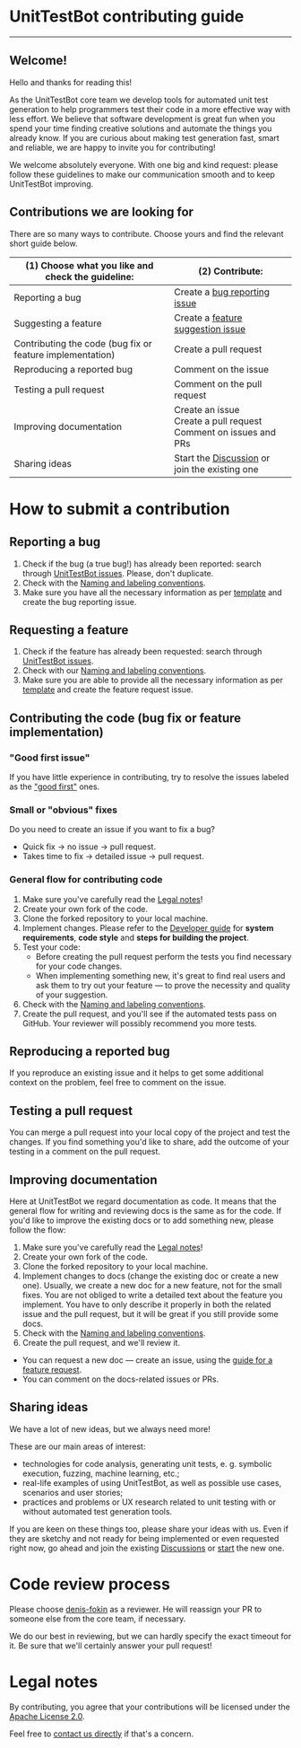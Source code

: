 # UnitTestBot contributing guide

---

## Welcome!

Hello and thanks for reading this!

As the UnitTestBot core team we develop tools for automated unit test generation to help programmers test their code
in a more effective way with less effort. We believe that software development is great fun when you spend your time
finding creative solutions and automate the things you already know. If you are curious about making test generation
fast, smart and reliable, we are happy to invite you for contributing!

We welcome absolutely everyone. With one big and kind request: please follow these guidelines to make our communication smooth and to keep UnitTestBot improving.

## Contributions we are looking for

There are so many ways to contribute. Choose yours and find the relevant short guide below.

|(1) Choose what you like and check the guideline:| (2) Contribute:                                                                                                                               |
|---------------|-----------------------------------------------------------------------------------------------------------------------------------------------|
|Reporting a bug| Create a [bug reporting issue](https://github.com/UnitTestBot/UTBotJava/issues/new?assignees=&labels=&template=bug_report.md&title=)          |
|Suggesting a feature| Create a [feature suggestion issue](https://github.com/UnitTestBot/UTBotJava/issues/new?assignees=&labels=&template=feature_request.md&title=) |
|Contributing the code (bug fix or feature implementation)| Create a pull request                                                                                                                         |
|Reproducing a reported bug| Comment on the issue                                                                                                                          |
|Testing a pull request| Comment on the pull request                                                                                                                   |
|Improving documentation| Create an issue<br/>Create a pull request<br/>Comment on issues and PRs                                                                       |
|Sharing ideas| Start the [Discussion](https://github.com/UnitTestBot/UTBotJava/discussions) or join the existing one                                         |

# How to submit a contribution

## Reporting a bug

1. Check if the bug (a true bug!) has already been reported: search through [UnitTestBot issues](https://github.com/UnitTestBot/UTBotJava/issues). Please, don't duplicate.
2. Check with the [Naming and labeling conventions](Conventions.md).
3. Make sure you have all the necessary information as per [template](https://github.com/UnitTestBot/UTBotJava/issues/new?assignees=&labels=&template=bug_report.md&title=) and create the bug reporting issue.

## Requesting a feature

1. Check if the feature has already been requested: search through [UnitTestBot issues](https://github.com/UnitTestBot/UTBotJava/issues).
2. Check with our [Naming and labeling conventions](Conventions.md).
3. Make sure you are able to provide all the necessary information as per [template](https://github.com/UnitTestBot/UTBotJava/issues/new?assignees=&labels=&template=feature_request.md&title=) and create the feature request issue.

## Contributing the code (bug fix or feature implementation)

### "Good first issue"

If you have little experience in contributing, try to resolve the issues labeled as the ["good first"](https://github.com/UnitTestBot/UTBotJava/contribute) ones.

### Small or "obvious" fixes

Do you need to create an issue if you want to fix a bug?

* Quick fix → no issue → pull request.
* Takes time to fix → detailed issue → pull request.

### General flow for contributing code

1. Make sure you've carefully read the [Legal notes](#Legal-notes)!
2. Create your own fork of the code.
3. Clone the forked repository to your local machine.
4. Implement changes. Please refer to the [Developer guide](DEVNOTE.md) for **system requirements**, **code
   style** and
   **steps for building the project**.
5. Test your code:
   * Before creating the pull request perform the tests you find necessary for your code changes.
   * When implementing something new, it's great to find real users and ask them to try out your feature — to prove
     the necessity and quality of your suggestion.
6. Check with the [Naming and labeling conventions](Conventions.md).
7. Create the pull request, and you'll see if the automated tests pass on GitHub. Your reviewer will possibly recommend
   you more tests.

## Reproducing a reported bug

If you reproduce an existing issue and it helps to get some additional context on the problem, feel free to comment on the issue.

## Testing a pull request

You can merge a pull request into your local copy of the project and test the changes. If you find something you'd like to share, add the outcome of your testing in a comment on the pull request.

## Improving documentation

Here at UnitTestBot we regard documentation as code. It means that the general flow for writing and reviewing docs
is the same as for the code. If you'd like to improve the existing docs or to add something new, please follow the flow:

1. Make sure you've carefully read the [Legal notes](#Legal-notes)!
2. Create your own fork of the code.
3. Clone the forked repository to your local machine.
4. Implement changes to docs (change the existing doc or create a new one). Usually, we create a new doc for a new feature, not for the small fixes. You are not obliged to write a detailed text about the feature you implement. You have to only describe it properly in both the related issue and the pull request, but it will be great if you still provide some docs.
6. Check with the [Naming and labeling conventions](Conventions.md).
7. Create the pull request, and we'll review it.

* You can request a new doc — create an issue, using the [guide for a feature request](#Requesting-a-feature).
* You can comment on the docs-related issues or PRs.

## Sharing ideas

We have a lot of new ideas, but we always need more!

These are our main areas of interest:

* technologies for code analysis, generating unit tests, e. g. symbolic execution, fuzzing, machine learning, etc.;
* real-life examples of using UnitTestBot, as well as possible use cases, scenarios and user stories;
* practices and problems or UX research related to unit testing with or without automated test generation tools.

If you are keen on these things too, please share your ideas with us. Even if they are sketchy and not ready for being implemented or even requested right now, go ahead and join the existing [Discussions](https://github.com/UnitTestBot/UTBotJava/discussions) or [start](https://github.com/UnitTestBot/UTBotJava/discussions/new) the new one.

# Code review process
Please choose [denis-fokin](https://github.com/denis-fokin) as a reviewer. He will reassign your PR to someone else from the core team, if necessary.

We do our best in reviewing, but we can hardly specify the exact timeout for it. Be sure that we'll certainly answer your pull request!

# Legal notes

By contributing, you agree that your contributions will be licensed under the [Apache License 2.0](https://github.com/UnitTestBot/UTBotJava/blob/main/LICENSE).

Feel free to [contact us directly](https://www.utbot.org/about) if that's a concern.